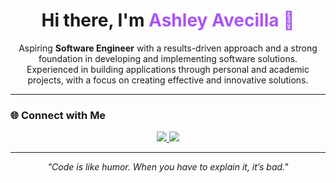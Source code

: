 <h1 align="center">Hi there, I'm <span style="color:#a855f7;">Ashley Avecilla 💜</span></h1>

<p align="center">
  Aspiring <b>Software Engineer</b> with a results-driven approach and a strong foundation in developing and implementing software solutions.<br/>
  Experienced in building applications through personal and academic projects, with a focus on creating effective and innovative solutions.
</p>

---

### 🌐 Connect with Me
<p align="center">
  <a href="https://www.linkedin.com/in/ashleyavecilla" target="_blank">
    <img src="https://img.shields.io/badge/LinkedIn-9333ea?style=for-the-badge&logo=linkedin&logoColor=white"/>
  </a>
  <a href="https://mail.google.com/mail/?view=cm&fs=1&to=avecillaashleya@gmail.com" target="_blank">
    <img src="https://img.shields.io/badge/Gmail-7e22ce?style=for-the-badge&logo=gmail&logoColor=white"/>
  </a>
</p>

---

<p align="center">
  <i>"Code is like humor. When you have to explain it, it’s bad."</i>
</p>
